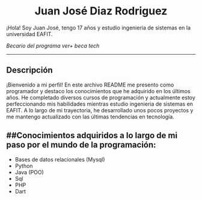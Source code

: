 
<h1 align="center"> Juan José Diaz Rodriguez</h1>


¡Hola! Soy Juan José, tengo 17 años y estudio ingenieria de sistemas en la universidad EAFIT.

*Becario del programa ver+ beca tech*


---
## Descripción 

¡Bienvenido a mi perfil! En este archivo README me presento como programador y destaco los conocimientos que he adquirido en los últimos años. He completado diversos cursos de programación y actualmente estoy perfeccionando mis habilidades mientras estudio ingenieria de sistemas en EAFIT. A lo largo de mi trayectoria, he desarrollado unos pocos proyectos y me mantengo actualizado con las últimas tendencias en tecnología.

##Conocimientos adquiridos a lo largo de mi paso por el mundo de la programación:
---


- Bases de datos relacionales (Mysql)
- Python
- Java (POO)
- Sql
- PHP
- Dart





